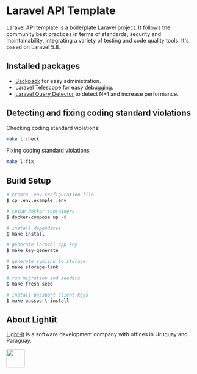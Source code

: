 # Laravel API Template
Laravel API template is a boilerplate Laravel project. It follows the community best practices in terms of standards, security and maintainability, integrating a variety of testing and code quality tools. It's based on Laravel 5.8.


## Installed packages
- [Backpack](https://backpackforlaravel.com/) for easy administration.
- [Laravel Telescope](https://laravel.com/docs/5.8/telescope) for easy debugging.
- [Laravel Query Detector](https://github.com/beyondcode/laravel-query-detector) to detect N+1 and increase performance.

## Detecting and fixing coding standard violations
Checking coding standard violations:
```bash
make l:check
```
Fixing coding standard violations
```bash
make l:fix
```

## Build Setup

```bash
# create .env configuration file
$ cp .env.example .env

# setup docker containers
$ docker-compose up -d

# install dependices
$ make install

# generate laravel app key
$ make key-generate

# generate symlink to storage
$ make storage-link

# run migration and seeders
$ make fresh-seed

# install passport client keys
$ make passport-install
```

## About Lightit
[Light-it](https://lightit.io) is a software development company with offices in Uruguay and Paraguay. 

<img src="https://avatars1.githubusercontent.com/u/39625568?s=200&v=4" width="48">
